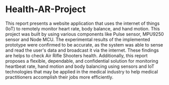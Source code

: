 # Health-AR-Project

This report presents a website application that uses the internet of things (IoT) to remotely
monitor heart rate, body balance, and hand motion. This project was built by using various
components like Pulse sensor, MPU9250 sensor and Node MCU. The experimental results
of the implemented prototype were confirmed to be accurate, as the system was able to sense
and read the user's data and broadcast it via the internet.
These findings are helps to check Air Rifle Shooters health. Additionally, this report
proposes a flexible, dependable, and confidential solution for monitoring heartbeat rate, hand
motion and body balancing using sensors and IoT technologies that may be applied in the
medical industry to help medical practitioners accomplish their jobs more efficiently.
